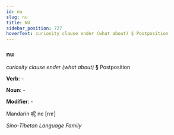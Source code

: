 ```yaml
---
id: nu
slug: nu
title: NU
sidebar_position: 727
hoverText: curiosity clause ender (what about) § Postposition
---
```


### nu

*curiosity clause ender (what about)* **§** Postposition

**Verb**: -

**Noun**: -

**Modifier**: -

Mandarin 呢 ne [nɤ]

*Sino-Tibetan Language Family*